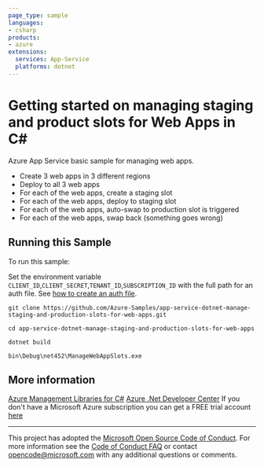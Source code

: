 ```yaml
---
page_type: sample
languages:
- csharp
products:
- azure
extensions:
  services: App-Service
  platforms: dotnet
---
```


# Getting started on managing staging and product slots for Web Apps in C# #

  Azure App Service basic sample for managing web apps.
  - Create 3 web apps in 3 different regions
  - Deploy to all 3 web apps
  - For each of the web apps, create a staging slot
  - For each of the web apps, deploy to staging slot
  - For each of the web apps, auto-swap to production slot is triggered
  - For each of the web apps, swap back (something goes wrong)


## Running this Sample ##

To run this sample:

Set the environment variable `CLIENT_ID`,`CLIENT_SECRET`,`TENANT_ID`,`SUBSCRIPTION_ID` with the full path for an auth file. See [how to create an auth file](https://github.com/Azure/azure-libraries-for-net/blob/master/AUTH.md).

    git clone https://github.com/Azure-Samples/app-service-dotnet-manage-staging-and-production-slots-for-web-apps.git

    cd app-service-dotnet-manage-staging-and-production-slots-for-web-apps

    dotnet build

    bin\Debug\net452\ManageWebAppSlots.exe

## More information ##

[Azure Management Libraries for C#](https://github.com/Azure/azure-sdk-for-net/)
[Azure .Net Developer Center](https://azure.microsoft.com/en-us/develop/net/)
If you don't have a Microsoft Azure subscription you can get a FREE trial account [here](http://go.microsoft.com/fwlink/?LinkId=330212)

---

This project has adopted the [Microsoft Open Source Code of Conduct](https://opensource.microsoft.com/codeofconduct/). For more information see the [Code of Conduct FAQ](https://opensource.microsoft.com/codeofconduct/faq/) or contact [opencode@microsoft.com](mailto:opencode@microsoft.com) with any additional questions or comments.